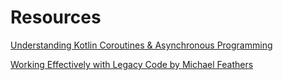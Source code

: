 # Resources

[Understanding Kotlin Coroutines & Asynchronous Programming](https://www.oreilly.com/playlists/dd42ec64-a539-4bab-ad55-3473db4c7177/)

[Working Effectively with Legacy Code by Michael Feathers](https://www.oreilly.com/library/view/working-effectively-with/0131177052/)
